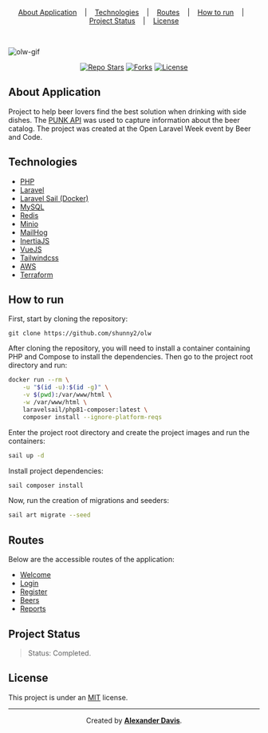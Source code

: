 <p align="center">
    <a href="#about-application">About Application</a>
    &nbsp;&nbsp;&nbsp;|&nbsp;&nbsp;&nbsp;
    <a href="#technologies">Technologies</a>
    &nbsp;&nbsp;&nbsp;|&nbsp;&nbsp;&nbsp;
    <a href="#routes">Routes</a>
    &nbsp;&nbsp;&nbsp;|&nbsp;&nbsp;&nbsp;
    <a href="#how-to-run">How to run</a>
    &nbsp;&nbsp;&nbsp;|&nbsp;&nbsp;&nbsp;
    <a href="#project-status">Project Status</a>
    &nbsp;&nbsp;&nbsp;|&nbsp;&nbsp;&nbsp;
    <a href="#license">License</a>
</p>

</br>

![olw-gif](https://user-images.githubusercontent.com/72872854/197296367-ce5f61fb-48d1-4145-977a-b928f7a45cf2.gif)

<p align="center">
    <a href="https://img.shields.io/github/stars/shunny2/olw?style=social"><img src="https://img.shields.io/github/stars/shunny2/olw?style=social" alt="Repo Stars"/></a>
    <a href="https://img.shields.io/github/forks/shunny2/olw?style=social"><img src="https://img.shields.io/github/forks/shunny2/olw?style=social" alt="Forks"/></a>
    <a href="https://img.shields.io/github/license/shunny2/olw"><img src="https://img.shields.io/github/license/shunny2/olw" alt="License"/></a>
</p>

## About Application

Project to help beer lovers find the best solution when drinking with side dishes. The [PUNK API](https://punkapi.com/) was used to capture information about the beer catalog. The project was created at the Open Laravel Week event by Beer and Code.

## Technologies

  - [PHP](https://www.php.net/)
  - [Laravel](https://laravel.com/)
  - [Laravel Sail (Docker)](https://laravel.com/docs/9.x/sail#installation)
  - [MySQL](https://www.mysql.com/)
  - [Redis](https://redis.io/)
  - [Minio](https://min.io/)
  - [MailHog](https://github.com/mailhog/MailHog)
  - [InertiaJS](https://inertiajs.com/)
  - [VueJS](https://vuejs.org/)
  - [Tailwindcss](https://tailwindcss.com/)
  - [AWS](https://aws.amazon.com/s3/?nc1=h_ls)
  - [Terraform](https://www.terraform.io/)
  
## How to run

First, start by cloning the repository:
```shell
git clone https://github.com/shunny2/olw
```

After cloning the repository, you will need to install a container containing PHP and Compose to install the dependencies. Then go to the project root directory and run:
```bash
docker run --rm \
    -u "$(id -u):$(id -g)" \
    -v $(pwd):/var/www/html \
    -w /var/www/html \
    laravelsail/php81-composer:latest \
    composer install --ignore-platform-reqs
```

Enter the project root directory and create the project images and run the containers:
```bash
sail up -d
```

Install project dependencies:
```bash
sail composer install
```

Now, run the creation of migrations and seeders:
```bash
sail art migrate --seed
```

## Routes

  Below are the accessible routes of the application:
  
  - [Welcome](http://localhost)
  - [Login](http://localhost/login)
  - [Register](http://localhost/register)
  - [Beers](http://localhost/beers)
  - [Reports](http://localhost/beers/reports)


## Project Status

> Status: Completed.

## License

This project is under an [MIT](https://opensource.org/licenses/MIT) license.

<hr></hr>

<p align="center">Created by <a href="https://github.com/shunny2"><b>Alexander Davis</b></a>.</p>
